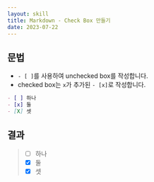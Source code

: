 ```yaml
---
layout: skill
title: Markdown - Check Box 만들기
date: 2023-07-22
---
```



## 문법

- `- [ ]`를 사용하여 unchecked box를 작성합니다.
- checked box는 `x`가 추가된 `- [x]`로 작성합니다.

```markdown
- [ ] 하나
- [x] 둘
- [X] 셋
```


## 결과

> - [ ] 하나
> - [x] 둘
> - [X] 셋
